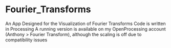 # Fourier_Transforms
An App Designed for the Visualization of Fourier Transforms
Code is written in Processing
A running version is available on my OpenProcessing account (Anthony > Fourier Transform), although the scaling is off due to compatibility issues 
